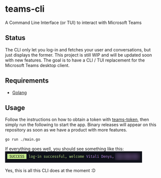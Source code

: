 # teams-cli

A Command Line Interface (or TUI) to interact with Microsoft Teams

## Status

The CLI only let you log-in and fetches your user and conversations, but just displays the former.
This project is still WIP and will be updated soon with new features. The goal is to
have a CLI / TUI replacement for the Microsoft Teams desktop client.

## Requirements

- [Golang](https://golang.org/)

## Usage

Follow the instructions on how to obtain a token with [teams-token](https://github.com/fossteams/teams-token),
then simply run the following to start the app. Binary releases will appear on this repository as soon as
we have a product with more features.

```bash
go run ./main.go
```

If everything goes well, you should see something like this:
![Teams CLI example](./docs/screenshots/login-successful.png)

Yes, this is all this CLI does at the moment :D